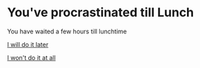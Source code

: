 # You've procrastinated till Lunch
You have waited a few hours till lunchtime

[I will do it later](You-procrastinate-till-night-comes.md)

[I won't do it at all](grade-drops-and-you-fail.md)